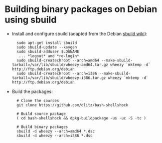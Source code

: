 Building binary packages on Debian using sbuild
===============================================

- Install and configure sbuild (adapted from the Debian [sbuild
  wiki](https://wiki.debian.org/sbuild)):

        sudo apt-get install sbuild
        sudo sbuild-update --keygen
        sudo sbuild-adduser $LOGNAME
         ... *logout* and *re-login*
        sudo sbuild-createchroot --arch=amd64 --make-sbuild-tarball=/var/lib/sbuild/wheezy-amd64.tar.gz wheezy `mktemp -d` http://ftp.debian.org/debian
        sudo sbuild-createchroot --arch=i386 --make-sbuild-tarball=/var/lib/sbuild/wheezy-i386.tar.gz wheezy `mktemp -d` http://ftp.debian.org/debian

- Build the packages:

        # Clone the sources
        git clone https://github.com/dlitz/bash-shellshock

        # Build source package
        ( cd bash-shellshock && dpkg-buildpackage -us -uc -S -tc )

        # Build binary packages
        sbuild -d wheezy --arch=amd64 *.dsc
        sbuild -d wheezy --arch=i386 *.dsc
